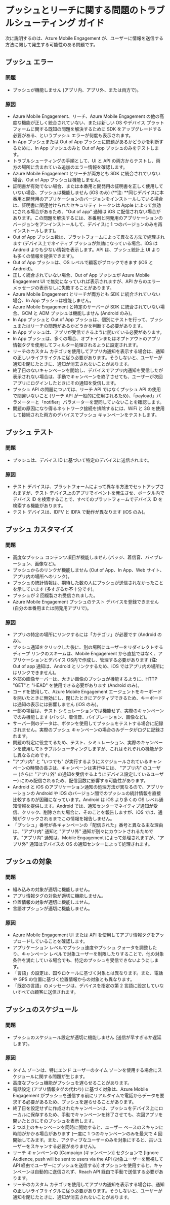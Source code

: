 <properties 
   pageTitle="Azure Mobile Engagement 関連のトラブルシューティング ガイド - プッシュ/リーチ" 
   description="Azure Mobile Engagement でのユーザーとの対話と通知の問題のトラブルシューティング" 
   services="mobile-engagement" 
   documentationCenter="" 
   authors="piyushjo" 
   manager="dwrede" 
   editor=""/>

<tags
   ms.service="mobile-engagement"
   ms.devlang="na"
   ms.topic="article"
   ms.tgt_pltfrm="mobile-multiple"
   ms.workload="mobile" 
   ms.date="08/19/2016"
   ms.author="piyushjo"/>

# プッシュとリーチに関する問題のトラブルシューティング ガイド

次に説明するのは、Azure Mobile Engagement が、ユーザーに情報を送信する方法に関して発生する可能性のある問題です。
 
## プッシュ エラー

### 問題
- プッシュが機能しません (アプリ内、アプリ外、または両方で)。

### 原因
- Azure Mobile Engagement、リーチ、Azure Mobile Engagement の他の高度な機能が正しく統合されていない、または新しい OS やデバイス プラットフォームに関する既知の問題を解決するために SDK をアップグレードする必要がある、というプッシュ エラーが何度も表示されます。
- In App プッシュまたは Out of App プッシュに問題があるかどうかを判断するために、In App プッシュのみと Out of App プッシュのみをテストします。
- トラブルシューティングの手順として、UI と API の両方からテストし、両方の場所に含まれている追加のエラー情報を確認します。
- Azure Mobile Engagement とリーチが両方とも SDK に統合されていない場合、Out of App プッシュは機能しません。
- 証明書が有効でない場合、または本番用と開発用の証明書を正しく使用していない場合、プッシュは機能しません (iOS のみ) (**注: **同じデバイスに本番用と開発用のアプリケーションのバージョンをインストールしている場合は、証明書に関連付けられたセキュリティ トークンは Apple によって無効にされる場合があるため、"Out of app" 通知は iOS に配信されない場合があります。この問題を解決するには、本番用と開発用のアプリケーションのバージョンをアンインストールして、デバイスに 1 つのバージョンのみを再インストールします)。
- Out of App プッシュ数は、プラットフォームによって異なる方法で処理されます (デバイス上でネイティブ プッシュが無効になっている場合、iOS は Android よりも少ない情報を表示します。API は、プッシュ統計上 UI よりも多くの情報を提供できます)。
- Out of App プッシュは、OS レベルで顧客がブロックできます (iOS と Android)。
- 正しく統合されていない場合、Out of App プッシュが Azure Mobile Engagement UI で無効になっていれば表示されますが、API からのエラー メッセージの表示なしに失敗することがあります。
- Azure Mobile Engagement とリーチが両方とも SDK に統合されていない場合、In App プッシュは機能しません。
- Azure Mobile Engagement と特定のサーバーが SDK に統合されていない場合、GCM と ADM プッシュは機能しません (Android のみ)。
- In App プッシュと Out of App プッシュは、個別にテストを行って、プッシュまたはリーチの問題があるかどうかを判断する必要があります。
- In App プッシュは、アプリが受信できるように開いている必要があります。
- In App プッシュは、多くの場合、オプトインまたはオプトアウトのアプリ情報タグを使用してフィルター処理されるように設定されます。
- リーチのカスタム カテゴリを使用してアプリ内通知を表示する場合は、通知の正しいライフサイクルに従う必要があります。そうしないと、ユーザーが通知を閉じたときに、通知が消去されないことがあります。
- 終了日のないキャンペーンを開始し、デバイスでアプリ内通知を受信したが表示されない場合は、手動でキャンペーンを終了させても、ユーザーが次回アプリにログインしたときにその通知を受信します。
- プッシュ API の問題については、リーチ API ではなくプッシュ API の使用で間違いないこと (リーチ API が一般的に使用されるため)、「payload」パラメーターと「notifier」パラメーターを混同していないことを確認します。
- 問題の原因になり得るネットワーク接続を排除するには、WiFi と 3G を使用して接続された両方のデバイスでプッシュ キャンペーンをテストします。

## プッシュ テスト

### 問題
- プッシュは、デバイス ID に基づいて特定のデバイスに送信されます。

### 原因

- テスト デバイスは、プラットフォームによって異なる方法でセットアップされますが、テスト デバイス上のアプリでイベントを発生させ、ポータル内でデバイス ID を検索することで、すべてのプラットフォームでデバイス ID を検索する機能があります。
- テスト デバイスは、IDFV と IDFA で動作が異なります (iOS のみ)。


## プッシュ カスタマイズ

### 問題
- 高度なプッシュ コンテンツ項目が機能しません (バッジ、着信音、バイブレーション、画像など)。
- プッシュからのリンクが機能しません (Out of App、In App、Web サイト、アプリ内の場所へのリンク)。
- プッシュの統計情報は、期待した数の人にプッシュが送信されなかったことを示しています (多すぎるか不十分です)。
- プッシュが 2 回複製され受信されました。
- Azure Mobile Engagement プッシュのテスト デバイスを登録できません (自分の本番用または開発用アプリで)。

### 原因

- アプリの特定の場所にリンクするには「カテゴリ」が必要です (Android のみ)。
- プッシュ通知をクリックした後に、別の場所にユーザーをリダイレクトするディープ リンクのスキームは、Mobile Engagement から直接ではなく、アプリケーションとデバイス OS内で作成し、管理する必要があります (**注:** Out of app 通知は、Android とリンクするため、iOS ではアプリ内の場所にはリンクできません)。
- 外部の画像サーバーは、大きい画像のプッシュが機能するように、HTTP "GET"と "HEAD" を使用できる必要があります (Android のみ)。
- コードを使用して、Azure Mobile Engagement エージェントをキーボードを開いたときに無効にし、閉じたときにアクティブできるため、キーボードは通知の表示には影響しません (iOS のみ)。
- 一部の項目は、テスト シミュレーションでは機能せず、実際のキャンペーンでのみ機能します (バッジ、着信音、バイブレーション、画像など)。
- サーバー側のデータは、ボタンを使用してプッシュをテストする場合に記録されません。実際のプッシュ キャンペーンの場合のみデータがログに記録されます。
- 問題の特定に役立てるため、テスト、シミュレーション、実際のキャンペーンを使用してトラブルシューティングしますが、これはそれぞれの機能が少し異なるためです。
- "アプリ内" と "いつでも" が実行するようにスケジュールされているキャンペーンの時間の長さは、キャンペーンは実行中には、 "アプリ内" のユーザー (さらに "アプリ外" の通知を受信するようにデバイス設定しているユーザー) にのみ配信されるため、配信回数に影響する可能性があります。
- Android と iOS のアプリケーション通知の処理方法が異なるので、アプリケーションの Android や iOS のバージョン間でのプッシュの統計情報を直接比較するのが困難になっています。Android は iOS より多くの OS レベル通知情報を提供します。Android では、通知センターでネイティブ通知が受信、クリック、削除された場合に、そのことを報告しますが、iOS では、通知がクリックされるまでこの情報を報告しません。
- 「プッシュ」番号が各キャンペーンの「配信された」番号と異なる主な理由は、"アプリ内" 通知と "アプリ外" 通知が別々にカウントされるためです。"アプリ内" 通知は、Mobile Engagement によって処理されますが、"アプリ外" 通知はデバイスの OS の通知センターによって処理されます。

## プッシュの対象

### 問題
- 組み込みの対象が適切に機能しません。
- アプリ情報タグの対象が適切に機能しません。
- 位置情報の対象が適切に機能しません。
- 言語オプションが適切に機能しません。

### 原因

- Azure Mobile Engagement UI または API を使用してアプリ情報タグをアップロードしていることを確認します。
- アプリケーション レベルでプッシュ速度やプッシュ クォータを調整したり、キャンペーン レベルで対象ユーザーを制限したりすることで、他の対象条件を満たしている場合でも、特定のプッシュを受信できないようにします。
- 「言語」の設定は、国やロケールに基づく対象とは異なります。また、電話や GPS の位置に基づく位置情報からの対象とも異なります。
- 「既定の言語」のメッセージは、デバイスを指定の第 2 言語に設定していないすべての顧客に送信されます。


## プッシュのスケジュール

### 問題
- プッシュのスケジュール設定が適切に機能しません (送信が早すぎるか遅延します)。

### 原因

- タイム ゾーンは、特にエンド ユーザーのタイム ゾーンを使用する場合にスケジュールに関する問題が生じます。
- 高度なプッシュ機能がプッシュを遅らせることがあります。
- 電話設定 (アプリ情報タグの代わり) に基づく対象は、Azure Mobile Engagement がプッシュを送信する前にリアルタイムで電話からデータを要求する必要があるため、プッシュを遅らせることがあります。
- 終了日を設定せずに作成されたキャンペーンは、プッシュをデバイス上にローカルに保存するため、手動でキャンペーンを終了させても、次回アプリを開いたときにそのプッシュを表示します。
- 2 つ以上のキャンペーンを同時に開始すると、ユーザー ベースのスキャンに時間がかかる場合があります (一度に 1 つのキャンペーンのみを最大で 4 回開始してみます。また、アクティブなユーザーのみを対象にすると、古いユーザーをスキャンする必要がありません)。
- リーチ キャンペーンの [Campaign (キャンペーン)] セクションで [Ignore Audience, push will be sent to users via the API (対象ユーザーを無視して API 経由でユーザーにプッシュを送信する)] オプションを使用すると、キャンペーンは自動的に送信されず、Reach API 経由で手動で送信する必要があります。
- リーチのカスタム カテゴリを使用してアプリ内通知を表示する場合は、通知の正しいライフサイクルに従う必要があります。そうしないと、ユーザーが通知を閉じたときに、通知が消去されないことがあります。

 

<!---HONumber=AcomDC_0824_2016-->